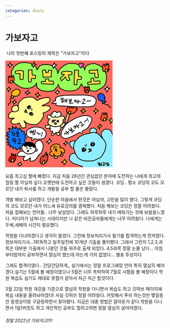 ```yaml
---
categories: diary
---
```



# 가보자고
​                                                                        나의 첫번쨰 포스팅의 제목은 "가보자고"이다






<img src="../images/2022-03-18-first posting/다운로드.jpg" alt="다운로드" style="zoom:33%;" />







요즘 최고심 짤에 빠졌다. 지금 처음 26년간 관심없던 분야에 도전하는 나에게 최고의 힐링 짤 아닐까 싶다.오랫만에 도전하고 싶은 것들이 생겼다. 코딩.. 평소 코딩의 코도 모르던 내가 퇴사를 하고 개발을 공부 할 줄은 몰랐다.

개발 해보고 싶어졌다. 단순한 마음에서 한것은 아닐까, 고민을 많이 했다. 그렇게 코딩의 코도 모르던 내가 어느새 유료강의를 결제했다. 처음 해보는 코딩은 정말 어려웠다. 처음 접해보는 언어들.. 너무 낯설었다. 그래도 하루하루 내가 배워가는 것에 보람을느꼈다.  미디어가 넘쳐나는 시대이지만 나 같은 비전공자들에게는 너무 어려웠다. 나에게는 두배,세배의 시간이 필요했다. 

학원을 다녀야겠다고 생각이 들었다. 그전에 정보처리기사 필기를 합격하는게 먼저였다. 정보처리기사...1회독하고 일주일전에 10개년 기출을 풀어봤다.  그래서 그런지 1,2,3,과목은 대부분 기출에서 나왔던 것들 위주로 출제 되었다. 4,5과목 정말 눈물 났다... 아침부터밤까지 공부하면서 열심히 했는데 아는게 거의 없었다... 별표 투성이다

그래도 합격이였다.. 간당간당하게,, 실기에서는 정말 프로그래밍 언어 특히 열심히 해야겠다.실기는 5월에 볼 예정이였으나 5월은 너무 촉박하여 7월로 시험을 볼 예정이다 학원 복습도 실기도 제대로  못할거 같아서 차근 차근 할것이다.

3월 22일 학원 개강을 기준으로 열심히 학원을 다니면서 복습도 하고 깃허브 페이지에 복습 내용을 올려놔야겠다! 사실 깃허브 정말 어려웠다. 커밋해서 푸쉬 하는것만 몇일동안 동영상이랑 구글링하면서 찾아봤다. 지금은 대충 방법은 알아둔거 같다.학원을 다니면서 1일1커밋도 하고 개인적인 공부도 할려고하면 정말 열심히 살아야겠다.



######    정말 2022년 가보자고!!!!

